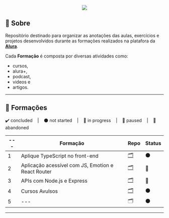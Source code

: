 <p align="center">
  <img src="https://cursos.alura.com.br/assets/images/logos/logo-alura.svg">
</p>

## 📌 Sobre
Repositório destinado para organizar as anotações das aulas, exercícios e projetos desenvolvidos durante as formações realizados na platafora da **[Alura](https://www.alura.com.br/planos-cursos-online)**.

Cada **Formação** é composta por diversas atividades como: 
  - cursos, 
  - alura+, 
  - podcast, 
  - videos e 
  - artigos.

---

## 📘 Formações
<p>
  ✔️ concluded &nbsp;&nbsp;&nbsp;|&nbsp;&nbsp;&nbsp;
  ⚫ not started &nbsp;&nbsp;&nbsp;|&nbsp;&nbsp;&nbsp;
  🔵 in progress &nbsp;&nbsp;&nbsp;|&nbsp;&nbsp;&nbsp;
  🔶 paused &nbsp;&nbsp;&nbsp;|&nbsp;&nbsp;&nbsp;
  🔴 abandoned 
</p>

| --- | Formação | Repo | Status |
| --- | --- | --- | --- |
| 1 | Aplique TypeScript no front-end | [🗂️](./Aplique_TypeScript_no_front-end/) | ⚫ |
| 2 | Aplicação acessível com JS, Emotion e React Router | [🗂️](./Criando_uma_aplicacao_acessivel_com_JavaScript_Emotion_React_Router/) | 🔵 |
| 3 | APIs com Node.js e Express | [🗂️](./APIs_com_NodeJS_e_Express/) | 🔵 |
| 4 | Cursos Avulsos | [🗂️](./Cursos_Avulsos/) | ⚫ |
| 5 | --- | 🗂️ | ⚫ |

---


